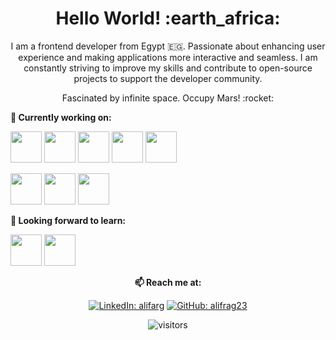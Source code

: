 <h1 align= "center"><b>Hello World! :earth_africa:</b></h1>

<p align="center">
I am a frontend developer from Egypt 🇪🇬. Passionate about enhancing user experience and making applications more interactive and seamless. I am constantly striving to improve my skills and contribute to open-source projects to support the developer community.
</p>
<p align="center">
Fascinated by infinite space. Occupy Mars! :rocket:
</p>

**🌱 Currently working on:**

<code><a href="https://developer.mozilla.org/en-US/docs/Web/HTML" target="_blank"><img height="50" src="https://www.vectorlogo.zone/logos/w3_html5/w3_html5-ar21.svg"></a></code>
<code><a href="https://developer.mozilla.org/en-US/docs/Web/CSS" target="_blank"><img height="50" src="https://www.vectorlogo.zone/logos/netlifyapp_watercss/netlifyapp_watercss-ar21.svg"></a></code>
<code><a href="https://getbootstrap.com/" target="_blank"><img height="50" src="https://www.vectorlogo.zone/logos/getbootstrap/getbootstrap-ar21.svg"></a></code>
<code><a href="https://www.javascript.com/" target="_blank"><img height="50" src="https://www.vectorlogo.zone/logos/javascript/javascript-ar21.svg"></a></code>
<code><a href="https://www.typescriptlang.org/" target="_blank"><img height="50" src="https://www.vectorlogo.zone/logos/typescriptlang/typescriptlang-ar21.svg"></a></code>

<code><a href="https://reactjs.org/" target="_blank"><img height="50" src="https://www.vectorlogo.zone/logos/reactjs/reactjs-ar21.svg"></a></code>
<code><a href="https://redux.js.org/" target="_blank"><img height="50" src="https://www.vectorlogo.zone/logos/reduxjs/reduxjs-ar21.svg"></a></code>
<code><a href="https://nextjs.org/" target="_blank"><img height="50" src="https://www.vectorlogo.zone/logos/vercel/vercel-ar21.svg"></a></code>

**🌱 Looking forward to learn:**

<code><a href="https://www.microsoft.com/en-us/sql-server" target="_blank"><img height="50" src="https://www.vectorlogo.zone/logos/microsoft_sql_server/microsoft_sql_server-ar21.svg"></a></code>
<code><a href="https://learn.microsoft.com/en-us/dotnet/csharp/" target="_blank"><img height="50" src="https://www.vectorlogo.zone/logos/dotnet/dotnet-ar21.svg"></a></code>

<div align="center">

**📫 Reach me at:**<br>

[![LinkedIn: alifarg](https://img.shields.io/badge/-YourName-blue?style=flat-square&logo=Linkedin&logoColor=white&link=https://www.linkedin.com/in/yourprofile/)](https://www.linkedin.com/in/yourprofile/)
[![GitHub: alifrag23](https://img.shields.io/github/followers/YourGitHub?label=YourGitHub&style=social)](https://github.com/YourGitHub)

<div align="center">

![visitors](https://visitor-badge.glitch.me/badge?page_id=YourGitHub.visitor-badge)

</div>  

